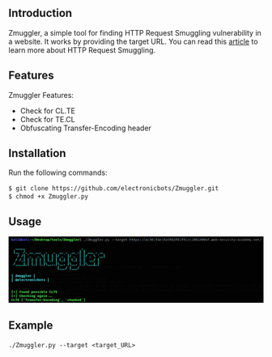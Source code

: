 ## Introduction

Zmuggler, a simple tool for finding HTTP Request Smuggling vulnerability in a website. It works by providing the target URL. You can read this [article](https://electronicbots.gitbook.io/z0ldyck/web-application-security/http-request-smuggling) to learn more about HTTP Request Smuggling.

## Features

Zmuggler Features:

- Check for CL.TE
- Check for TE.CL
- Obfuscating Transfer-Encoding header

## Installation

Run the following commands:
```
$ git clone https://github.com/electronicbots/Zmuggler.git
$ chmod +x Zmuggler.py
```

## Usage

![Usage](https://github.com/electronicbots/Zmuggler/blob/main/images/9.png)

## Example

```
./Zmuggler.py --target <target_URL>
```
